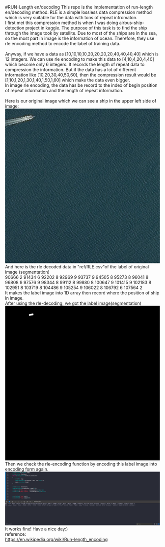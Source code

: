 #RUN-Length en/decoding
This repo is the implementation of run-length en/decoding method. RLE is a simple lossless data compression method which is very suitable for the data with tons of repeat infromaton.<br />
I first met this compression method is when I was doing airbus-ship-detection project in kaggle. The purpose of this task is to find the ship through the image took by satellite. Due to most of the ships are in the sea, so the most part in image is the information of ocean. Therefore, they use rle encoding method to encode the label of training data.<br />
<br />
Anyway, if we have a data as [10,10,10,10,20,20,20,20,40,40,40,40] which is 12 integers. We can use rle encoding to make this data to [4,10,4,20,4,40] which become only 6 integers. It records the length of repeat data to compression the information. But if the data has a lot of different information like [10,20,30,40,50,60], then the compression result would be [1,10,1,20,1,30,1,40,1,50,1,60] which make the data even bigger.<br />
In image rle encoding, the data has be record to the index of begin position of repeat information and the length of repeat information.<br />
<br />
Here is our original image which we can see a ship in the upper left side of image:<br />
![alt text](https://raw.githubusercontent.com/RayXie29/image_RLE_encoding_decoding/master/imgs/00a9e2ec9.jpg)
<br />
And here is the rle decoded data in "ref/RLE.csv"of the label of original image (segmentation)<br />
90666 2 91434 6 92202 8 92969 9 93737 9 94505 8 95273 8 96041 8 96808 9 97576 9 98344 8 99112 8 99880 8 100647 9 101415 9 102183 8 102951 8 103719 8 104486 9 105254 9 106022 8 106792 6 107564 2 <br />
It makes the label image into 1D array then record where the position of ship in image.<br />
After using the rle-decoding, we got the label image(segmentation)<br />
![alt text](https://raw.githubusercontent.com/RayXie29/image_RLE_encoding_decoding/master/imgs/seg.jpg)
<br />
Then we check the rle-encoding function by encoding this label image into encoding form again.<br />
![alt text](https://raw.githubusercontent.com/RayXie29/image_RLE_encoding_decoding/master/imgs/example.png)
<br />
It works fine! Have a nice day:) <br />
reference:<br />
https://en.wikipedia.org/wiki/Run-length_encoding